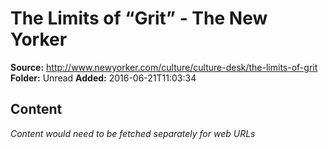 # The Limits of “Grit” - The New Yorker

**Source:** http://www.newyorker.com/culture/culture-desk/the-limits-of-grit
**Folder:** Unread
**Added:** 2016-06-21T11:03:34




## Content
*Content would need to be fetched separately for web URLs*
